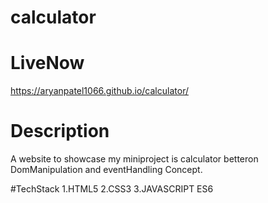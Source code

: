 # calculator

# LiveNow 
https://aryanpatel1066.github.io/calculator/

# Description
A website to showcase my miniproject is calculator betteron DomManipulation and eventHandling Concept.

#TechStack
1.HTML5
2.CSS3
3.JAVASCRIPT ES6
